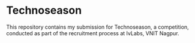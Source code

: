 # Technoseason
This repository contains my submission for Technoseason, a competition, conducted as part of the recruitment process at IvLabs, VNIT Nagpur.
